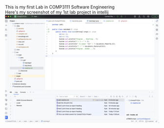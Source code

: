 This is my first Lab in COMP3111 Software Engineering  
Here's my screenshot of my 1st lab project in intellij
![](./Screenshot.png)